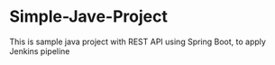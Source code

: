 # Simple-Jave-Project
This is sample java project with REST API using Spring Boot, to apply Jenkins pipeline
